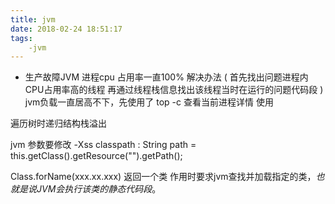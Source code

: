 ```yaml
---
title: jvm
date: 2018-02-24 18:51:17
tags:
    -jvm
---
```



- 生产故障JVM 进程cpu 占用率一直100%
解决办法
(
    首先找出问题进程内CPU占用率高的线程
    再通过线程栈信息找出该线程当时在运行的问题代码段
)
 jvm负载一直居高不下，先使用了 top -c 查看当前进程详情
使用

遍历树时递归结构栈溢出

jvm 参数要修改 -Xss 
classpath :   String path = this.getClass().getResource("").getPath();

Class.forName(xxx.xx.xxx) 返回一个类
作用时要求jvm查找并加载指定的类，*也就是说JVM会执行该类的静态代码段*。